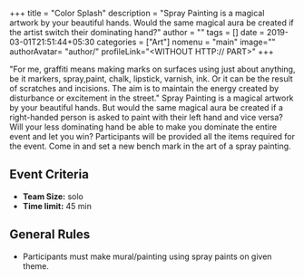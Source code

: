 +++
title = "Color Splash"
description = "Spray Painting is a magical artwork by your beautiful hands. Would the same magical aura be created if the artist switch their dominating hand?"
author = ""
tags = []
date = 2019-03-01T21:51:44+05:30
categories = ["Art"]
nomenu = "main"
image="<BACKGROUND IMAGE FOR YOUR POST>"
authorAvatar= "author/<YOUR AVATAR>"
profileLink="<WITHOUT HTTP:// PART>"
+++

"For me, graffiti means making marks on surfaces using just about anything, be it markers, spray,paint, chalk, lipstick, varnish, ink. Or it can be the result of scratches and incisions. The aim is to maintain the energy created by disturbance or excitement in the street." Spray Painting is a magical artwork by your beautiful hands. But would the same magical aura be created if a right-handed person is asked to paint with their left hand and vice versa? Will your less dominating hand be able to make you dominate the entire event and let you win? Participants will be provided all the items required for the event. Come in and set a new bench mark in the art of a spray painting.

## Event Criteria

- **Team Size:** solo
- **Time limit:** 45 min

## General Rules

-   Participants must make mural/painting using spray paints on given theme.



